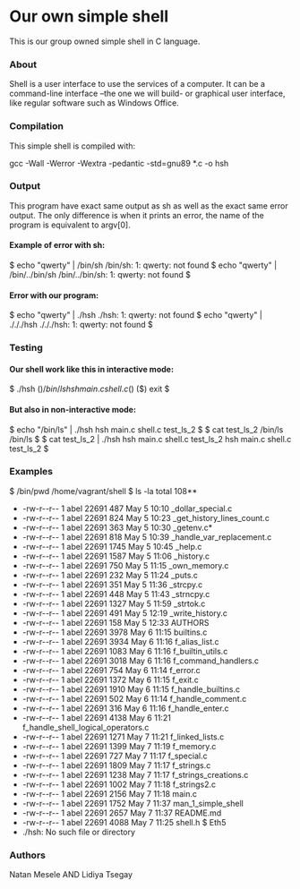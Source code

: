 # Our own simple shell
This is our group owned simple shell in C language.

### About
Shell is a user interface to use the services of a computer. It can be a command-line interface –the one we will build- or graphical user interface, like regular software such as Windows Office.

### Compilation
This simple shell is compiled with:

gcc -Wall -Werror -Wextra -pedantic -std=gnu89 *.c -o hsh
### Output
This program have exact same output as sh as well as the exact same error output. The only difference is when it prints an error, the name of the program is equivalent to argv[0].

#### Example of error with sh:
$ echo "qwerty" | /bin/sh
/bin/sh: 1: qwerty: not found
$ echo "qwerty" | /bin/../bin/sh
/bin/../bin/sh: 1: qwerty: not found
$
#### Error with our program:
$ echo "qwerty" | ./hsh
./hsh: 1: qwerty: not found
$ echo "qwerty" | ./././hsh
./././hsh: 1: qwerty: not found
$
### Testing
#### Our shell work like this in interactive mode:
$ ./hsh
($) /bin/ls
hsh main.c shell.c
($)
($) exit
$
#### But also in non-interactive mode:
$ echo "/bin/ls" | ./hsh
hsh main.c shell.c test_ls_2
$
$ cat test_ls_2
/bin/ls
/bin/ls
$
$ cat test_ls_2 | ./hsh
hsh main.c shell.c test_ls_2
hsh main.c shell.c test_ls_2
$
### Examples
$ /bin/pwd
/home/vagrant/shell
$ ls -la
total 108**
* -rw-r--r-- 1 abel 22691  487 May 5 10:10 _dollar_special.c
* -rw-r--r-- 1 abel 22691  824 May 5 10:23 _get_history_lines_count.c
* -rw-r--r-- 1 abel 22691  363 May 5 10:30 _getenv.c* 
* -rw-r--r-- 1 abel 22691  818 May 5 10:39 _handle_var_replacement.c
* -rw-r--r-- 1 abel 22691 1745 May 5 10:45 _help.c
* -rw-r--r-- 1 abel 22691 1587 May 5 11:06 _history.c
* -rw-r--r-- 1 abel 22691  750 May 5 11:15 _own_memory.c
* -rw-r--r-- 1 abel 22691  232 May 5 11:24 _puts.c
* -rw-r--r-- 1 abel 22691  351 May 5 11:36 _strcpy.c
* -rw-r--r-- 1 abel 22691  448 May 5 11:43 _strncpy.c
* -rw-r--r-- 1 abel 22691 1327 May 5 11:59 _strtok.c
* -rw-r--r-- 1 abel 22691  491 May 5 12:19 _write_history.c
* -rw-r--r-- 1 abel 22691  158 May 5 12:33 AUTHORS
* -rw-r--r-- 1 abel 22691 3978 May 6 11:15 builtins.c
* -rw-r--r-- 1 abel 22691 3934 May 6 11:16 f_alias_list.c
* -rw-r--r-- 1 abel 22691 1083 May 6 11:16 f_builtin_utils.c
* -rw-r--r-- 1 abel 22691 3018 May 6 11:16 f_command_handlers.c
* -rw-r--r-- 1 abel 22691  754 May 6 11:14 f_error.c
* -rw-r--r-- 1 abel 22691 1372 May 6 11:15 f_exit.c
* -rw-r--r-- 1 abel 22691 1910 May 6 11:15 f_handle_builtins.c
* -rw-r--r-- 1 abel 22691  502 May 6 11:14 f_handle_comment.c
* -rw-r--r-- 1 abel 22691  316 May 6 11:16 f_handle_enter.c
* -rw-r--r-- 1 abel 22691 4138 May 6 11:21 f_handle_shell_logical_operators.c
* -rw-r--r-- 1 abel 22691 1271 May 7 11:21 f_linked_lists.c
* -rw-r--r-- 1 abel 22691 1399 May 7 11:19 f_memory.c
* -rw-r--r-- 1 abel 22691  727 May 7 11:17 f_special.c
* -rw-r--r-- 1 abel 22691 1809 May 7 11:17 f_strings.c
* -rw-r--r-- 1 abel 22691 1238 May 7 11:17 f_strings_creations.c
* -rw-r--r-- 1 abel 22691 1002 May 7 11:18 f_strings2.c
* -rw-r--r-- 1 abel 22691 2156 May 7 11:18 main.c
* -rw-r--r-- 1 abel 22691 1752 May 7 11:37 man_1_simple_shell
* -rw-r--r-- 1 abel 22691 2657 May 7 11:37 README.md
* -rw-r--r-- 1 abel 22691 4088 May 7 11:25 shell.h
$ Eth5 
* ./hsh: No such file or directory
### Authors
Natan Mesele AND Lidiya Tsegay
